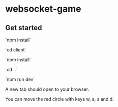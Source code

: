 # websocket-game

## Get started

´npm install´

´cd client´

´npm install´

´cd ..´

´npm run dev´

A new tab should open to your browser.

You can move the red circle with keys w, a, s and d.